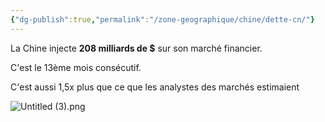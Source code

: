 ```yaml
---
{"dg-publish":true,"permalink":"/zone-geographique/chine/dette-cn/"}
---
```



La Chine injecte **208 milliards de $** sur son marché financier.

C'est le 13ème mois consécutif.

C'est aussi 1,5x plus que ce que les analystes des marchés estimaient

![Untitled (3).png](/img/user/Data/Untitled%20(3).png)